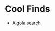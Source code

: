 # Cool Finds

- [Algola search](https://www.algolia.com/doc/guides/getting-started/what-is-algolia/)